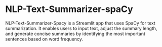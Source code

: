 # NLP-Text-Summarizer-spaCy
NLP-Text-Summarizer-Spacy is a Streamlit app that uses SpaCy for text summarization. It enables users to input text, adjust the summary length, and generate concise summaries by identifying the most important sentences based on word frequency.
